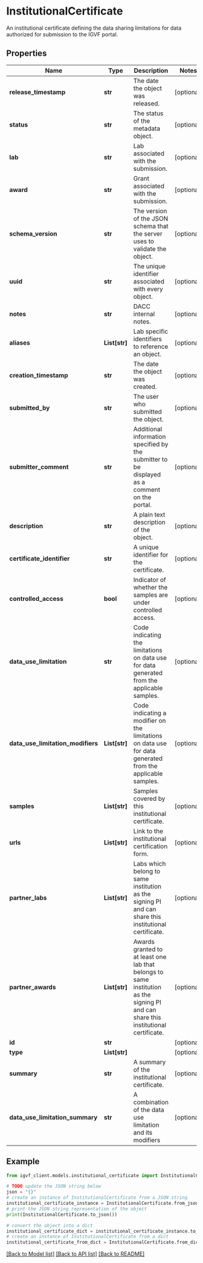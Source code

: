 # InstitutionalCertificate

An institutional certificate defining the data sharing limitations for data authorized for submission to the IGVF portal.

## Properties

Name | Type | Description | Notes
------------ | ------------- | ------------- | -------------
**release_timestamp** | **str** | The date the object was released. | [optional] 
**status** | **str** | The status of the metadata object. | [optional] 
**lab** | **str** | Lab associated with the submission. | [optional] 
**award** | **str** | Grant associated with the submission. | [optional] 
**schema_version** | **str** | The version of the JSON schema that the server uses to validate the object. | [optional] 
**uuid** | **str** | The unique identifier associated with every object. | [optional] 
**notes** | **str** | DACC internal notes. | [optional] 
**aliases** | **List[str]** | Lab specific identifiers to reference an object. | [optional] 
**creation_timestamp** | **str** | The date the object was created. | [optional] 
**submitted_by** | **str** | The user who submitted the object. | [optional] 
**submitter_comment** | **str** | Additional information specified by the submitter to be displayed as a comment on the portal. | [optional] 
**description** | **str** | A plain text description of the object. | [optional] 
**certificate_identifier** | **str** | A unique identifier for the certificate. | [optional] 
**controlled_access** | **bool** | Indicator of whether the samples are under controlled access. | [optional] 
**data_use_limitation** | **str** | Code indicating the limitations on data use for data generated from the applicable samples. | [optional] 
**data_use_limitation_modifiers** | **List[str]** | Code indicating a modifier on the limitations on data use for data generated from the applicable samples. | [optional] 
**samples** | **List[str]** | Samples covered by this institutional certificate. | [optional] 
**urls** | **List[str]** | Link to the institutional certification form. | [optional] 
**partner_labs** | **List[str]** | Labs which belong to same institution as the signing PI and can share this institutional certificate. | [optional] 
**partner_awards** | **List[str]** | Awards granted to at least one lab that belongs to same institution as the signing PI and can share this institutional certificate. | [optional] 
**id** | **str** |  | [optional] 
**type** | **List[str]** |  | [optional] 
**summary** | **str** | A summary of the institutional certificate. | [optional] 
**data_use_limitation_summary** | **str** | A combination of the data use limitation and its modifiers | [optional] 

## Example

```python
from igvf_client.models.institutional_certificate import InstitutionalCertificate

# TODO update the JSON string below
json = "{}"
# create an instance of InstitutionalCertificate from a JSON string
institutional_certificate_instance = InstitutionalCertificate.from_json(json)
# print the JSON string representation of the object
print(InstitutionalCertificate.to_json())

# convert the object into a dict
institutional_certificate_dict = institutional_certificate_instance.to_dict()
# create an instance of InstitutionalCertificate from a dict
institutional_certificate_from_dict = InstitutionalCertificate.from_dict(institutional_certificate_dict)
```
[[Back to Model list]](../README.md#documentation-for-models) [[Back to API list]](../README.md#documentation-for-api-endpoints) [[Back to README]](../README.md)


